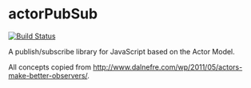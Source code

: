 actorPubSub
===========

[![Build Status](https://travis-ci.org/debjitbis08/actorPubSub.png?branch=master)](https://travis-ci.org/debjitbis08/actorPubSub)

A publish/subscribe library for JavaScript based on the Actor Model.

All concepts copied from http://www.dalnefre.com/wp/2011/05/actors-make-better-observers/.
